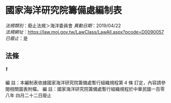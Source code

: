 # 國家海洋研究院籌備處編制表

*法規類別*：廢止法規＞海洋委員會
*異動日期*：2019/04/22  
*法規網址*：https://law.moj.gov.tw/LawClass/LawAll.aspx?pcode=D0090057
*已廢止*：是


## 法條
##### 1
編      註：本編制表依據國家海洋研究院籌備處暫行組織規程第 4  條
            訂定，內容請參閱相關圖表附檔。
編      註：國家海洋研究院籌備處暫行組織規程於中華民國一百零八年
            四月二十二日廢止



